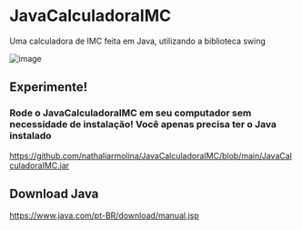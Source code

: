# JavaCalculadoraIMC
Uma calculadora de IMC feita em Java, utilizando a biblioteca swing

![image](https://github.com/user-attachments/assets/f39261c2-d7ab-4d89-965b-7094fcc31452)

## Experimente!

### Rode o JavaCalculadoraIMC em seu computador sem necessidade de instalação! Você apenas precisa ter o Java instalado

https://github.com/nathaliarmolina/JavaCalculadoraIMC/blob/main/JavaCalculadoraIMC.jar

## Download Java
https://www.java.com/pt-BR/download/manual.jsp
